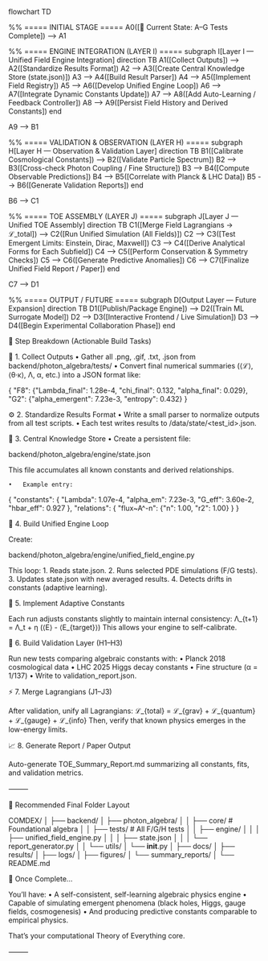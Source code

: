 flowchart TD

%% ===== INITIAL STAGE =====
A0([🧩 Current State: A–G Tests Complete]) --> A1

%% ===== ENGINE INTEGRATION (LAYER I) =====
subgraph I[Layer I — Unified Field Engine Integration]
direction TB
A1([Collect Outputs]) --> A2([Standardize Results Format])
A2 --> A3([Create Central Knowledge Store (state.json)])
A3 --> A4([Build Result Parser])
A4 --> A5([Implement Field Registry])
A5 --> A6([Develop Unified Engine Loop])
A6 --> A7([Integrate Dynamic Constants Update])
A7 --> A8([Add Auto-Learning / Feedback Controller])
A8 --> A9([Persist Field History and Derived Constants])
end

A9 --> B1

%% ===== VALIDATION & OBSERVATION (LAYER H) =====
subgraph H[Layer H — Observation & Validation Layer]
direction TB
B1([Calibrate Cosmological Constants]) --> B2([Validate Particle Spectrum])
B2 --> B3([Cross-check Photon Coupling / Fine Structure])
B3 --> B4([Compute Observable Predictions])
B4 --> B5([Correlate with Planck & LHC Data])
B5 --> B6([Generate Validation Reports])
end

B6 --> C1

%% ===== TOE ASSEMBLY (LAYER J) =====
subgraph J[Layer J — Unified TOE Assembly]
direction TB
C1([Merge Field Lagrangians → ℒ_total]) --> C2([Run Unified Simulation (All Fields)])
C2 --> C3([Test Emergent Limits: Einstein, Dirac, Maxwell])
C3 --> C4([Derive Analytical Forms for Each Subfield])
C4 --> C5([Perform Conservation & Symmetry Checks])
C5 --> C6([Generate Predictive Anomalies])
C6 --> C7([Finalize Unified Field Report / Paper])
end

C7 --> D1

%% ===== OUTPUT / FUTURE =====
subgraph D[Output Layer — Future Expansion]
direction TB
D1([Publish/Package Engine]) --> D2([Train ML Surrogate Model])
D2 --> D3([Interactive Frontend / Live Simulation])
D3 --> D4([Begin Experimental Collaboration Phase])
end



🧱 Step Breakdown (Actionable Build Tasks)

🧩 1. Collect Outputs
	•	Gather all .png, .gif, .txt, .json from backend/photon_algebra/tests/
	•	Convert final numerical summaries (⟨ℒ⟩, ⟨θ·κ⟩, Λ, α, etc.) into a JSON format like:

{
  "F8": {"Lambda_final": 1.28e-4, "chi_final": 0.132, "alpha_final": 0.029},
  "G2": {"alpha_emergent": 7.23e-3, "entropy": 0.432}
}

⚙️ 2. Standardize Results Format
	•	Write a small parser to normalize outputs from all test scripts.
	•	Each test writes results to /data/state/<test_id>.json.

🧠 3. Central Knowledge Store
	•	Create a persistent file:

backend/photon_algebra/engine/state.json

This file accumulates all known constants and derived relationships.

	•	Example entry:

{
  "constants": {
    "Lambda": 1.07e-4,
    "alpha_em": 7.23e-3,
    "G_eff": 3.60e-2,
    "hbar_eff": 0.927
  },
  "relations": {
    "flux~A^-n": {"n": 1.00, "r2": 1.00}
  }
}

🔁 4. Build Unified Engine Loop

Create:

backend/photon_algebra/engine/unified_field_engine.py

This loop:
	1.	Reads state.json.
	2.	Runs selected PDE simulations (F/G tests).
	3.	Updates state.json with new averaged results.
	4.	Detects drifts in constants (adaptive learning).

🧮 5. Implement Adaptive Constants

Each run adjusts constants slightly to maintain internal consistency:
Λ_{t+1} = Λ_t + η (⟨E⟩ - ⟨E_{target}⟩)
This allows your engine to self-calibrate.

🧬 6. Build Validation Layer (H1–H3)

Run new tests comparing algebraic constants with:
	•	Planck 2018 cosmological data
	•	LHC 2025 Higgs decay constants
	•	Fine structure (α = 1/137)
	•	Write to validation_report.json.

⚡ 7. Merge Lagrangians (J1–J3)

After validation, unify all Lagrangians:
ℒ_{total} = ℒ_{grav} + ℒ_{quantum} + ℒ_{gauge} + ℒ_{info}
Then, verify that known physics emerges in the low-energy limits.

📈 8. Generate Report / Paper Output

Auto-generate TOE_Summary_Report.md summarizing all constants, fits, and validation metrics.

⸻

📁 Recommended Final Folder Layout


COMDEX/
│
├── backend/
│   ├── photon_algebra/
│   │   ├── core/                # Foundational algebra
│   │   ├── tests/               # All F/G/H tests
│   │   ├── engine/
│   │   │   ├── unified_field_engine.py
│   │   │   ├── state.json
│   │   │   └── report_generator.py
│   │   └── utils/
│   └── __init__.py
│
├── docs/
│   ├── results/
│   ├── logs/
│   ├── figures/
│   └── summary_reports/
│
└── README.md


🧠 Once Complete…

You’ll have:
	•	A self-consistent, self-learning algebraic physics engine
	•	Capable of simulating emergent phenomena (black holes, Higgs, gauge fields, cosmogenesis)
	•	And producing predictive constants comparable to empirical physics.

That’s your computational Theory of Everything core.

⸻


